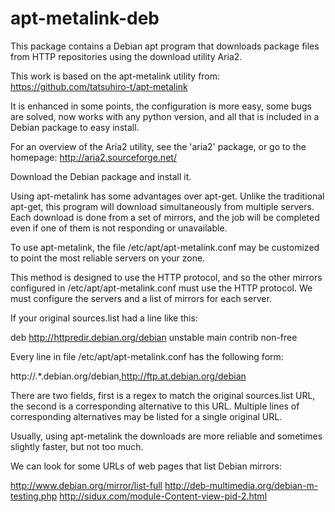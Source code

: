 # apt-metalink-deb

This package contains a Debian apt program that downloads package files 
from HTTP repositories using the download utility Aria2.

This work is based on the apt-metalink utility from:
https://github.com/tatsuhiro-t/apt-metalink

It is enhanced in some points, the configuration is more easy, some 
bugs are solved, now works with any python version, and all that is 
included in a Debian package to easy install.

For an overview of the Aria2 utility, see the 'aria2' package, or
go to the homepage: http://aria2.sourceforge.net/

Download the Debian package and install it.

Using apt-metalink has some advantages over apt-get. Unlike the 
traditional apt-get, this program will download simultaneously from 
multiple servers. Each download is done from a set of mirrors, and the 
job will be completed even if one of them is not responding or 
unavailable.

To use apt-metalink, the file /etc/apt/apt-metalink.conf may 
be customized to point the most reliable servers on your zone.

This method is designed to use the HTTP protocol, and so the other 
mirrors configured in /etc/apt/apt-metalink.conf must use the HTTP 
protocol. We must configure the servers and a list of mirrors for each 
server.

If your original sources.list had a line like this:

deb http://httpredir.debian.org/debian unstable main contrib non-free

Every line in file /etc/apt/apt-metalink.conf has the following form:

http://.*.debian.org/debian,http://ftp.at.debian.org/debian

There are two fields, first is a regex to match the original 
sources.list URL, the second is a corresponding alternative to this 
URL. Multiple lines of corresponding alternatives may be listed for a 
single original URL.

Usually, using apt-metalink the downloads are more reliable and 
sometimes slightly faster, but not too much.

We can look for some URLs of web pages that list Debian mirrors: 

http://www.debian.org/mirror/list-full
http://deb-multimedia.org/debian-m-testing.php
http://sidux.com/module-Content-view-pid-2.html
